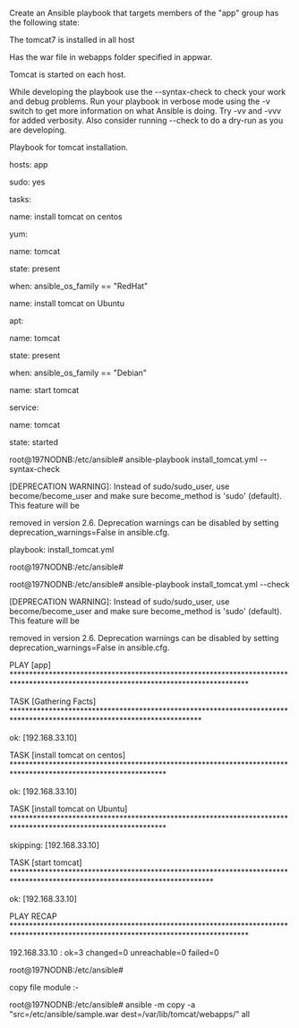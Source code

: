 Create an Ansible playbook that targets members of the "app" group has the following state:

The tomcat7 is installed in all host

Has the war file in webapps folder specified in appwar.

Tomcat is started on each host.

While developing the playbook use the --syntax-check to check your work and debug problems. Run your playbook in verbose mode using the -v switch to get more information on what Ansible is doing. Try -vv and -vvv for added verbosity. Also consider running --check to do a dry-run as you are developing.

Playbook for tomcat installation.

hosts: app

sudo: yes

tasks:

name: install tomcat on centos

yum:

name: tomcat

state: present

when: ansible_os_family == "RedHat"

name: install tomcat on Ubuntu

apt:

name: tomcat

state: present

when: ansible_os_family == "Debian"

name: start tomcat

service:

name: tomcat

state: started

root@197NODNB:/etc/ansible# ansible-playbook install_tomcat.yml --syntax-check

[DEPRECATION WARNING]: Instead of sudo/sudo_user, use become/become_user and make sure become_method is 'sudo' (default). This feature will be

removed in version 2.6. Deprecation warnings can be disabled by setting deprecation_warnings=False in ansible.cfg.

playbook: install_tomcat.yml

root@197NODNB:/etc/ansible#

root@197NODNB:/etc/ansible# ansible-playbook install_tomcat.yml --check

[DEPRECATION WARNING]: Instead of sudo/sudo_user, use become/become_user and make sure become_method is 'sudo' (default). This feature will be

removed in version 2.6. Deprecation warnings can be disabled by setting deprecation_warnings=False in ansible.cfg.

PLAY [app] ************************************************************************************************************************************

TASK [Gathering Facts] ************************************************************************************************************************

ok: [192.168.33.10]

TASK [install tomcat on centos] ***************************************************************************************************************

ok: [192.168.33.10]

TASK [install tomcat on Ubuntu] ***************************************************************************************************************

skipping: [192.168.33.10]

TASK [start tomcat] ***************************************************************************************************************************

ok: [192.168.33.10]

PLAY RECAP ************************************************************************************************************************************

192.168.33.10 : ok=3 changed=0 unreachable=0 failed=0

root@197NODNB:/etc/ansible#

copy file module :-

root@197NODNB:/etc/ansible# ansible -m copy -a "src=/etc/ansible/sample.war dest=/var/lib/tomcat/webapps/" all